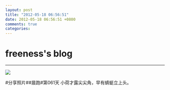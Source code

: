 ```yaml
---
layout: post
title: "2012-05-18 06:56:51"
date: 2012-05-18 06:56:51 +0800
comments: true
categories: 
---
```


# freeness's blog

----------

![](http://okqmqrbgo.bkt.clouddn.com/201205180656511.jpg)

>
\#分享照片\#\#晨跑\#第061天 小荷才露尖尖角，早有蜻蜓立上头。